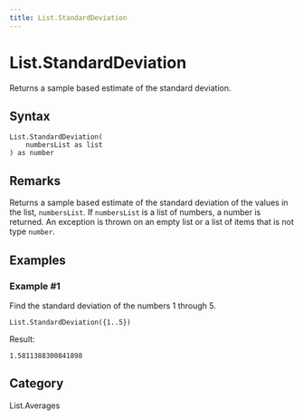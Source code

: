 ```yaml
---
title: List.StandardDeviation
---
```


# List.StandardDeviation


Returns a sample based estimate of the standard deviation.


## Syntax

```powerquery
List.StandardDeviation(
    numbersList as list
) as number
```


## Remarks

Returns a sample based estimate of the standard deviation of the values in the list, <code>numbersList</code>.    If <code>numbersList</code> is a list of numbers, a number is returned.    An exception is thrown on an empty list or a list of items that is not type <code>number</code>.


## Examples

### Example #1 
Find the standard deviation of the numbers 1 through 5.
```powerquery
List.StandardDeviation({1..5})
```

Result: 
```powerquery
1.5811388300841898
```




## Category
List.Averages
